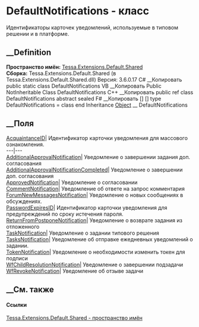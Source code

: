 # DefaultNotifications - класс
Идентификаторы карточек уведомлений, используемые в типовом решении и в
платформе.
## __Definition
 **Пространство имён:**
[Tessa.Extensions.Default.Shared](N_Tessa_Extensions_Default_Shared.htm)  
 **Сборка:** Tessa.Extensions.Default.Shared (в
Tessa.Extensions.Default.Shared.dll) Версия: 3.6.0.17
C# __Копировать
     public static class DefaultNotifications
VB __Копировать
     Public NotInheritable Class DefaultNotifications
C++ __Копировать
     public ref class DefaultNotifications abstract sealed
F# __Копировать
     [<AbstractClassAttribute>]
    [<SealedAttribute>]
    type DefaultNotifications = class end
Inheritance
    [Object](https://learn.microsoft.com/dotnet/api/system.object) __ DefaultNotifications
##  __Поля
[AcquaintanceID](F_Tessa_Extensions_Default_Shared_DefaultNotifications_AcquaintanceID.htm)|
Идентификатор карточки уведомления для массового ознакомления.  
---|---  
[AdditionalApprovalNotification](F_Tessa_Extensions_Default_Shared_DefaultNotifications_AdditionalApprovalNotification.htm)|
Уведомление о завершении задания доп. согласования  
[AdditionalApprovalNotificationCompleted](F_Tessa_Extensions_Default_Shared_DefaultNotifications_AdditionalApprovalNotificationCompleted.htm)|
Уведомление о завершении доп. согласования  
[ApprovedNotification](F_Tessa_Extensions_Default_Shared_DefaultNotifications_ApprovedNotification.htm)|
Уведомление о согласовании  
[CommentNotification](F_Tessa_Extensions_Default_Shared_DefaultNotifications_CommentNotification.htm)|
Уведомление об ответе на запрос комментария  
[ForumNewMessagesNotification](F_Tessa_Extensions_Default_Shared_DefaultNotifications_ForumNewMessagesNotification.htm)|
Уведомление о новых сообщениях в обсуждениях.  
[PasswordExpiresID](F_Tessa_Extensions_Default_Shared_DefaultNotifications_PasswordExpiresID.htm)|
Идентификатор карточки уведомления для предупреждений по сроку истечения
пароля.  
[ReturnFromPostponeNotification](F_Tessa_Extensions_Default_Shared_DefaultNotifications_ReturnFromPostponeNotification.htm)|
Уведомление о возврате задания из отложенного  
[TaskNotification](F_Tessa_Extensions_Default_Shared_DefaultNotifications_TaskNotification.htm)|
Уведомление о задании типового решения  
[TasksNotification](F_Tessa_Extensions_Default_Shared_DefaultNotifications_TasksNotification.htm)|
Уведомление об отправке ежедневных уведомлений о задании.  
[TokenNotification](F_Tessa_Extensions_Default_Shared_DefaultNotifications_TokenNotification.htm)|
Уведомление о необходимости изменить токен для подписи  
[WfChildResolutionNotification](F_Tessa_Extensions_Default_Shared_DefaultNotifications_WfChildResolutionNotification.htm)|
Уведомление о завершении подзадачи  
[WfRevokeNotification](F_Tessa_Extensions_Default_Shared_DefaultNotifications_WfRevokeNotification.htm)|
Уведомление об отзыве задачи  
## __См. также
#### Ссылки
[Tessa.Extensions.Default.Shared - пространство
имён](N_Tessa_Extensions_Default_Shared.htm)
